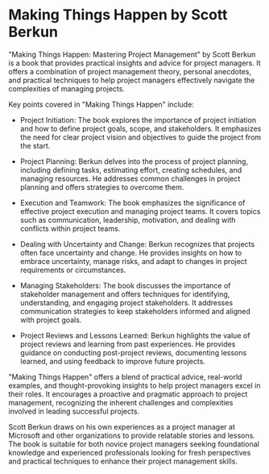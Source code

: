 # Making Things Happen by Scott Berkun

"Making Things Happen: Mastering Project Management" by Scott Berkun is a book that provides practical insights and advice for project managers. It offers a combination of project management theory, personal anecdotes, and practical techniques to help project managers effectively navigate the complexities of managing projects.

Key points covered in "Making Things Happen" include:

* Project Initiation: The book explores the importance of project initiation and how to define project goals, scope, and stakeholders. It emphasizes the need for clear project vision and objectives to guide the project from the start.

* Project Planning: Berkun delves into the process of project planning, including defining tasks, estimating effort, creating schedules, and managing resources. He addresses common challenges in project planning and offers strategies to overcome them.

* Execution and Teamwork: The book emphasizes the significance of effective project execution and managing project teams. It covers topics such as communication, leadership, motivation, and dealing with conflicts within project teams.

* Dealing with Uncertainty and Change: Berkun recognizes that projects often face uncertainty and change. He provides insights on how to embrace uncertainty, manage risks, and adapt to changes in project requirements or circumstances.

* Managing Stakeholders: The book discusses the importance of stakeholder management and offers techniques for identifying, understanding, and engaging project stakeholders. It addresses communication strategies to keep stakeholders informed and aligned with project goals.

* Project Reviews and Lessons Learned: Berkun highlights the value of project reviews and learning from past experiences. He provides guidance on conducting post-project reviews, documenting lessons learned, and using feedback to improve future projects.

"Making Things Happen" offers a blend of practical advice, real-world examples, and thought-provoking insights to help project managers excel in their roles. It encourages a proactive and pragmatic approach to project management, recognizing the inherent challenges and complexities involved in leading successful projects.

Scott Berkun draws on his own experiences as a project manager at Microsoft and other organizations to provide relatable stories and lessons. The book is suitable for both novice project managers seeking foundational knowledge and experienced professionals looking for fresh perspectives and practical techniques to enhance their project management skills.